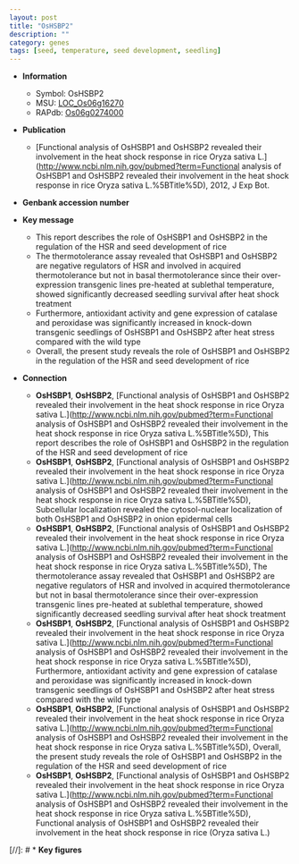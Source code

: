 ```yaml
---
layout: post
title: "OsHSBP2"
description: ""
category: genes
tags: [seed, temperature, seed development, seedling]
---
```


* **Information**  
    + Symbol: OsHSBP2  
    + MSU: [LOC_Os06g16270](http://rice.plantbiology.msu.edu/cgi-bin/ORF_infopage.cgi?orf=LOC_Os06g16270)  
    + RAPdb: [Os06g0274000](http://rapdb.dna.affrc.go.jp/viewer/gbrowse_details/irgsp1?name=Os06g0274000)  

* **Publication**  
    + [Functional analysis of OsHSBP1 and OsHSBP2 revealed their involvement in the heat shock response in rice Oryza sativa L.](http://www.ncbi.nlm.nih.gov/pubmed?term=Functional analysis of OsHSBP1 and OsHSBP2 revealed their involvement in the heat shock response in rice Oryza sativa L.%5BTitle%5D), 2012, J Exp Bot.

* **Genbank accession number**  

* **Key message**  
    + This report describes the role of OsHSBP1 and OsHSBP2 in the regulation of the HSR and seed development of rice
    + The thermotolerance assay revealed that OsHSBP1 and OsHSBP2 are negative regulators of HSR and involved in acquired thermotolerance but not in basal thermotolerance since their over-expression transgenic lines pre-heated at sublethal temperature, showed significantly decreased seedling survival after heat shock treatment
    + Furthermore, antioxidant activity and gene expression of catalase and peroxidase was significantly increased in knock-down transgenic seedlings of OsHSBP1 and OsHSBP2 after heat stress compared with the wild type
    + Overall, the present study reveals the role of OsHSBP1 and OsHSBP2 in the regulation of the HSR and seed development of rice

* **Connection**  
    + __OsHSBP1__, __OsHSBP2__, [Functional analysis of OsHSBP1 and OsHSBP2 revealed their involvement in the heat shock response in rice Oryza sativa L.](http://www.ncbi.nlm.nih.gov/pubmed?term=Functional analysis of OsHSBP1 and OsHSBP2 revealed their involvement in the heat shock response in rice Oryza sativa L.%5BTitle%5D), This report describes the role of OsHSBP1 and OsHSBP2 in the regulation of the HSR and seed development of rice
    + __OsHSBP1__, __OsHSBP2__, [Functional analysis of OsHSBP1 and OsHSBP2 revealed their involvement in the heat shock response in rice Oryza sativa L.](http://www.ncbi.nlm.nih.gov/pubmed?term=Functional analysis of OsHSBP1 and OsHSBP2 revealed their involvement in the heat shock response in rice Oryza sativa L.%5BTitle%5D), Subcellular localization revealed the cytosol-nuclear localization of both OsHSBP1 and OsHSBP2 in onion epidermal cells
    + __OsHSBP1__, __OsHSBP2__, [Functional analysis of OsHSBP1 and OsHSBP2 revealed their involvement in the heat shock response in rice Oryza sativa L.](http://www.ncbi.nlm.nih.gov/pubmed?term=Functional analysis of OsHSBP1 and OsHSBP2 revealed their involvement in the heat shock response in rice Oryza sativa L.%5BTitle%5D), The thermotolerance assay revealed that OsHSBP1 and OsHSBP2 are negative regulators of HSR and involved in acquired thermotolerance but not in basal thermotolerance since their over-expression transgenic lines pre-heated at sublethal temperature, showed significantly decreased seedling survival after heat shock treatment
    + __OsHSBP1__, __OsHSBP2__, [Functional analysis of OsHSBP1 and OsHSBP2 revealed their involvement in the heat shock response in rice Oryza sativa L.](http://www.ncbi.nlm.nih.gov/pubmed?term=Functional analysis of OsHSBP1 and OsHSBP2 revealed their involvement in the heat shock response in rice Oryza sativa L.%5BTitle%5D), Furthermore, antioxidant activity and gene expression of catalase and peroxidase was significantly increased in knock-down transgenic seedlings of OsHSBP1 and OsHSBP2 after heat stress compared with the wild type
    + __OsHSBP1__, __OsHSBP2__, [Functional analysis of OsHSBP1 and OsHSBP2 revealed their involvement in the heat shock response in rice Oryza sativa L.](http://www.ncbi.nlm.nih.gov/pubmed?term=Functional analysis of OsHSBP1 and OsHSBP2 revealed their involvement in the heat shock response in rice Oryza sativa L.%5BTitle%5D), Overall, the present study reveals the role of OsHSBP1 and OsHSBP2 in the regulation of the HSR and seed development of rice
    + __OsHSBP1__, __OsHSBP2__, [Functional analysis of OsHSBP1 and OsHSBP2 revealed their involvement in the heat shock response in rice Oryza sativa L.](http://www.ncbi.nlm.nih.gov/pubmed?term=Functional analysis of OsHSBP1 and OsHSBP2 revealed their involvement in the heat shock response in rice Oryza sativa L.%5BTitle%5D), Functional analysis of OsHSBP1 and OsHSBP2 revealed their involvement in the heat shock response in rice (Oryza sativa L.)

[//]: # * **Key figures**  


